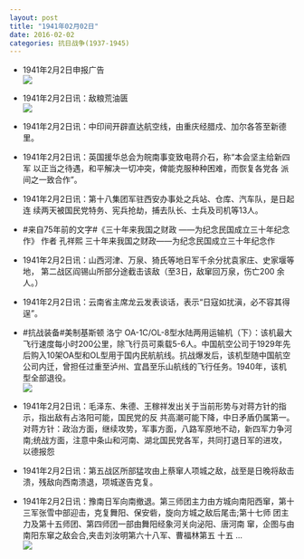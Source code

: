 ```yaml
---
layout: post
title: "1941年02月02日"
date: 2016-02-02
categories: 抗日战争(1937-1945)
---
```


<meta name="referrer" content="no-referrer" />

- 1941年2月2日申报广告 <br/><img src="https://ww2.sinaimg.cn/large/aca367d8jw1f0ldyr4muwj20pv08njtl.jpg" />

- 1941年2月2日讯：敌粮荒油匮 <br/><img src="https://ww1.sinaimg.cn/large/aca367d8jw1f0lc8qff8xj208e0agjs4.jpg" />

- 1941年2月2日讯：中印间开辟直达航空线，由重庆经腊戍、加尔各答至新德里。 

- 1941年2月2日讯：英国援华总会为皖南事变致电蒋介石，称“本会坚主给新四军 以正当之待遇，和平解决一切冲突，俾能克服种种困难，而恢复各党各 派间之一致合作”。 

- 1941年2月2日讯：第十八集团军驻西安办事处之兵站、仓库、汽车队，是日起连 续两天被国民党特务、宪兵抢劫，捕去队长、士兵及司机等13人。 

- #来自75年前的文字#《三十年来我国之财政 ——为纪念民国成立三十年纪念作》 作者 孔祥熙 三十年来我国之财政——为纪念民国成立三十年纪念作 

- 1941年2月2日讯：山西河津、万泉、猗氏等地日军千余分扰袁家庄、史家堰等地， 第二战区阎锡山所部分途截击该敌（至3日，敌窜回万泉，伤亡200 余人。） 

- 1941年2月2日讯：云南省主席龙云发表谈话，表示“日寇如扰滇，必不容其得逞”。 

- #抗战装备#美制基斯顿 洛宁 OA-1C/OL-8型水陆两用运输机（下）：该机最大飞行速度每小时200公里，除飞行员可乘载5-6人。中国航空公司于1929年先后购入10架OA型和OL型用于国内民航航线。抗战爆发后，该机型随中国航空公司内迁，曾担任过重至泸州、宜昌至乐山航线的飞行任务。1940年，该机型全部退役。 <br/><img src="https://ww1.sinaimg.cn/large/aca367d8jw1f0krf8uf96j20am0bqgn7.jpg" />

- 1941年2月2日讯：毛泽东、朱德、王稼祥发出关于当前形势与对蒋方针的指示，指出敌有占洛阳可能，国民党的反 共高潮可能下降，中日矛盾仍属第一。对蒋方针：政治方面，继续攻势，军事方面，八路军原地不动，新四军力争河南;统战方面，注意中条山和河南、湖北国民党各军，共同打退日军的进攻，以德报怨 

- 1941年2月2日讯：第五战区所部猛攻由上蔡窜人项城之敌，战至是日晚将敌击 溃，残敌向西南溃退，项城遂告克复。 

- 1941年2月2日讯：豫南日军向南撤退。第三师团主力由方城向南阳西窜，第十 三军张雪中部迎击，克复舞阳、保安砦，旋向方城之敌后尾击;第十七师 团主力及第十五师团、第四师团一部由舞阳经象河关向泌阳、唐河南 窜，企图与由南阳东窜之敌会合,夹击刘汝明第六十八军、曹福林第五 十五 ... <br/><img src="https://ww1.sinaimg.cn/large/aca367d8jw1f0km84d51tj20c809zdh3.jpg" />

